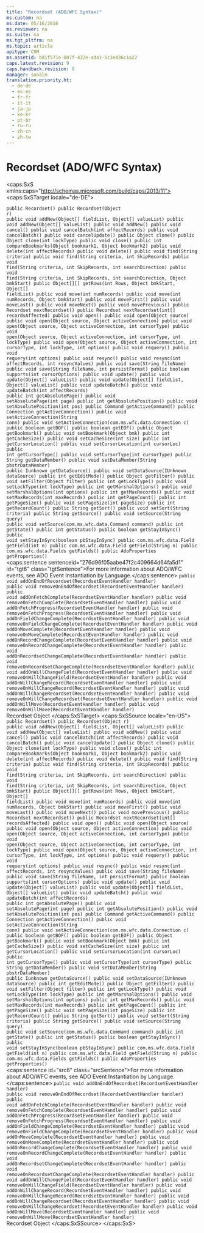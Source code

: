 ```yaml
---
title: "Recordset (ADO/WFC Syntax)"
ms.custom: na
ms.date: 05/16/2016
ms.reviewer: na
ms.suite: na
ms.tgt_pltfrm: na
ms.topic: article
apitype: COM
ms.assetid: bd1f571e-007f-432e-ada1-5c3e436c1a22
caps.latest.revision: 9
caps.handback.revision: 9
manager: sonalm
translation.priority.ht: 
  - de-de
  - es-es
  - fr-fr
  - it-it
  - ja-jp
  - ko-kr
  - pt-br
  - ru-ru
  - zh-cn
  - zh-tw
---
```

# Recordset (ADO/WFC Syntax)
<?xml version="1.0" encoding="utf-8"?>
<caps:SxS xmlns:caps="http://schemas.microsoft.com/build/caps/2013/11">
  <caps:SxSTarget locale="de-DE">
    <developerReferenceWithoutSyntaxDocument xsi:schemaLocation="http://ddue.schemas.microsoft.com/authoring/2003/5 http://dduestorage.blob.core.windows.net/ddueschema/developer.xsd" xmlns="http://ddue.schemas.microsoft.com/authoring/2003/5" xmlns:xlink="http://www.w3.org/1999/xlink" xmlns:xsi="http://www.w3.org/2001/XMLSchema-instance">
      <introduction></introduction>
      <section>
        <title>
          <caps:sentence sentenceid="bf01303ec05e42a8b2352d82e9a911f6" id="tgt1" class="tgtSentence">package com.ms.wfc.data</caps:sentence>
        </title>
        <content></content>
        <sections>
          <section>
            <title>
              <caps:sentence sentenceid="0d8243d493859cb6cbec161117e79b0d" id="tgt2" class="tgtSentence">Constructors</caps:sentence>
            </title>
            <content>
              <code>public Recordset()
public Recordset(Object r)</code>
            </content>
          </section>
          <section>
            <title>
              <caps:sentence sentenceid="a9ac5a6cc3cbe84f9c18323af2b9007f" id="tgt3" class="tgtSentence">Methods</caps:sentence>
            </title>
            <content>
              <code>public void addNew(Object[] fieldList, Object[] valueList)
public void addNew(Object[] valueList)
public void addNew()
public void cancel()
public void cancelBatch(int affectRecords)
public void cancelBatch()
public void cancelUpdate()
public Object clone()
public Object clone(int lockType)
public void close() 
public int compareBookmarks(Object bookmark1, Object bookmark2)
public void delete(int affectRecords)
public void delete()
public void find(String criteria)
public void find(String criteria, int SkipRecords)
public void find(String criteria, int SkipRecords, int searchDirection)
public void find(String criteria, int SkipRecords, int searchDirection, Object bmkStart)
public Object[][] getRows(int Rows, Object bmkStart, Object[] fieldList)
public void move(int numRecords)
public void move(int numRecords, Object bmkStart)
public void moveFirst()
public void moveLast()
public void moveNext()
public void movePrevious()
public Recordset nextRecordset()
public Recordset nextRecordset(int[] recordsAffected)
public void open()
public void open(Object source)
public void open(Object source, Object activeConnection)
public void open(Object source, Object activeConnection, int cursorType)
public void open(Object source, Object activeConnection, int cursorType, 
                  int lockType)
public void open(Object source, Object activeConnection, int cursorType, 
                  int lockType, int options)
public void requery()
public void requery(int options)
public void resync()
public void resync(int affectRecords, int resyncValues)
public void save(String fileName)
public void save(String fileName, int persistFormat)
public boolean supports(int cursorOptions)
public void update()
public void update(Object[] valueList)
public void update(Object[] fieldList, Object[] valueList)
public void updateBatch()
public void updateBatch(int affectRecords)</code>
            </content>
          </section>
          <section>
            <title>
              <caps:sentence sentenceid="74693d2fc58b46bd06410f278e39aa71" id="tgt4" class="tgtSentence">Properties</caps:sentence>
            </title>
            <content>
              <code>public int getAbsolutePage()
public void setAbsolutePage(int page)
public int getAbsolutePosition()
public void setAbsolutePosition(int pos)
public Command getActiveCommand()
public Connection getActiveConnection()
public void setActiveConnection(String conn)
public void setActiveConnection(com.ms.wfc.data.Connection c)
public boolean getBOF()
public boolean getEOF()
public Object getBookmark()
public void setBookmark(Object bmk)
public int getCacheSize()
public void setCacheSize(int size)
public int getCursorLocation()
public void setCursorLocation(int cursorLoc)
public int getCursorType()
public void setCursorType(int cursorType)
public String getDataMember()
public void setDataMember(String pbstrDataMember)
public Iunknown getDataSource()
public void setDataSource(IUnknown dataSource)
public int getEditMode()
public Object getFilter()
public void setFilter(Object filter)
public int getLockType()
public void setLockType(int lockType)
public int getMarshalOptions()
public void setMarshalOptions(int options)
public int getMaxRecords()
public void setMaxRecords(int maxRecords)
public int getPageCount()
public int getPageSize()
public void setPageSize(int pageSize)
public int getRecordCount()
public String getSort()
public void setSort(String criteria)
public String getSource()
public void setSource(String query)
public void setSource(com.ms.wfc.data.Command command)
public int getState()
public int getStatus()
public boolean getStayInSync()
public void setStayInSync(boolean pbStayInSync)
public com.ms.wfc.data.Field getField(int n)
public com.ms.wfc.data.Field getField(String n)
public com.ms.wfc.data.Fields getFields()
public AdoProperties getProperties()</code>
            </content>
          </section>
          <section>
            <title>
              <caps:sentence sentenceid="16908b0605f2645dfcb4c3a8d248cef3" id="tgt5" class="tgtSentence">Events</caps:sentence>
            </title>
            <content>
              <para>
                <caps:sentence sentenceid="276d96f05aabe47f2c409664d64fa5d1" id="tgt6" class="tgtSentence">For more information about ADO/WFC events, see <legacyLink xlink:href="eded7e8c-a25f-46a6-bc2b-32d89a54d1bc">ADO Event Instantiation by Language</legacyLink>.</caps:sentence>
              </para>
              <code>public void addOnEndOfRecordset(RecordsetEventHandler handler)
public void removeOnEndOfRecordset(RecordsetEventHandler handler)
public void addOnFetchComplete(RecordsetEventHandler handler)
public void removeOnFetchComplete(RecordsetEventHandler handler)
public void addOnFetchProgress(RecordsetEventHandler handler)
public void removeOnFetchProgress(RecordsetEventHandler handler)
public void addOnFieldChangeComplete(RecordsetEventHandler handler)
public void removeOnFieldChangeComplete(RecordsetEventHandler handler)
public void addOnMoveComplete(RecordsetEventHandler handler)
public void removeOnMoveComplete(RecordsetEventHandler handler)
public void addOnRecordChangeComplete(RecordsetEventHandler handler)
public void removeOnRecordChangeComplete(RecordsetEventHandler handler)
public void addOnRecordsetChangeComplete(RecordsetEventHandler handler)
public void removeOnRecordsetChangeComplete(RecordsetEventHandler handler)
public void addOnWillChangeField(RecordsetEventHandler handler)
public void removeOnWillChangeField(RecordsetEventHandler handler)
public void addOnWillChangeRecord(RecordsetEventHandler handler)
public void removeOnWillChangeRecord(RecordsetEventHandler handler)
public void addOnWillChangeRecordset(RecordsetEventHandler handler)
public void removeOnWillChangeRecordset(RecordsetEventHandler handler)
public void addOnWillMove(RecordsetEventHandler handler)
public void removeOnWillMove(RecordsetEventHandler handler)</code>
            </content>
          </section>
        </sections>
      </section>
      <relatedTopics>
        <link xlink:href="ede1415f-c3df-4cc5-a05b-2576b2b84b60">Recordset Object</link>
      </relatedTopics>
    </developerReferenceWithoutSyntaxDocument>
  </caps:SxSTarget>
  <caps:SxSSource locale="en-US">
    <developerReferenceWithoutSyntaxDocument xsi:schemaLocation="http://ddue.schemas.microsoft.com/authoring/2003/5 http://dduestorage.blob.core.windows.net/ddueschema/developer.xsd" xmlns="http://ddue.schemas.microsoft.com/authoring/2003/5" xmlns:xlink="http://www.w3.org/1999/xlink" xmlns:xsi="http://www.w3.org/2001/XMLSchema-instance">
      <introduction></introduction>
      <section>
        <title>
          <caps:sentence id="src1" class="srcSentence">package com.ms.wfc.data</caps:sentence>
        </title>
        <content></content>
        <sections>
          <section>
            <title>
              <caps:sentence id="src2" class="srcSentence">Constructors</caps:sentence>
            </title>
            <content>
              <code>public Recordset()
public Recordset(Object r)</code>
            </content>
          </section>
          <section>
            <title>
              <caps:sentence id="src3" class="srcSentence">Methods</caps:sentence>
            </title>
            <content>
              <code>public void addNew(Object[] fieldList, Object[] valueList)
public void addNew(Object[] valueList)
public void addNew()
public void cancel()
public void cancelBatch(int affectRecords)
public void cancelBatch()
public void cancelUpdate()
public Object clone()
public Object clone(int lockType)
public void close() 
public int compareBookmarks(Object bookmark1, Object bookmark2)
public void delete(int affectRecords)
public void delete()
public void find(String criteria)
public void find(String criteria, int SkipRecords)
public void find(String criteria, int SkipRecords, int searchDirection)
public void find(String criteria, int SkipRecords, int searchDirection, Object bmkStart)
public Object[][] getRows(int Rows, Object bmkStart, Object[] fieldList)
public void move(int numRecords)
public void move(int numRecords, Object bmkStart)
public void moveFirst()
public void moveLast()
public void moveNext()
public void movePrevious()
public Recordset nextRecordset()
public Recordset nextRecordset(int[] recordsAffected)
public void open()
public void open(Object source)
public void open(Object source, Object activeConnection)
public void open(Object source, Object activeConnection, int cursorType)
public void open(Object source, Object activeConnection, int cursorType, 
                  int lockType)
public void open(Object source, Object activeConnection, int cursorType, 
                  int lockType, int options)
public void requery()
public void requery(int options)
public void resync()
public void resync(int affectRecords, int resyncValues)
public void save(String fileName)
public void save(String fileName, int persistFormat)
public boolean supports(int cursorOptions)
public void update()
public void update(Object[] valueList)
public void update(Object[] fieldList, Object[] valueList)
public void updateBatch()
public void updateBatch(int affectRecords)</code>
            </content>
          </section>
          <section>
            <title>
              <caps:sentence id="src4" class="srcSentence">Properties</caps:sentence>
            </title>
            <content>
              <code>public int getAbsolutePage()
public void setAbsolutePage(int page)
public int getAbsolutePosition()
public void setAbsolutePosition(int pos)
public Command getActiveCommand()
public Connection getActiveConnection()
public void setActiveConnection(String conn)
public void setActiveConnection(com.ms.wfc.data.Connection c)
public boolean getBOF()
public boolean getEOF()
public Object getBookmark()
public void setBookmark(Object bmk)
public int getCacheSize()
public void setCacheSize(int size)
public int getCursorLocation()
public void setCursorLocation(int cursorLoc)
public int getCursorType()
public void setCursorType(int cursorType)
public String getDataMember()
public void setDataMember(String pbstrDataMember)
public Iunknown getDataSource()
public void setDataSource(IUnknown dataSource)
public int getEditMode()
public Object getFilter()
public void setFilter(Object filter)
public int getLockType()
public void setLockType(int lockType)
public int getMarshalOptions()
public void setMarshalOptions(int options)
public int getMaxRecords()
public void setMaxRecords(int maxRecords)
public int getPageCount()
public int getPageSize()
public void setPageSize(int pageSize)
public int getRecordCount()
public String getSort()
public void setSort(String criteria)
public String getSource()
public void setSource(String query)
public void setSource(com.ms.wfc.data.Command command)
public int getState()
public int getStatus()
public boolean getStayInSync()
public void setStayInSync(boolean pbStayInSync)
public com.ms.wfc.data.Field getField(int n)
public com.ms.wfc.data.Field getField(String n)
public com.ms.wfc.data.Fields getFields()
public AdoProperties getProperties()</code>
            </content>
          </section>
          <section>
            <title>
              <caps:sentence id="src5" class="srcSentence">Events</caps:sentence>
            </title>
            <content>
              <para>
                <caps:sentence id="src6" class="srcSentence">For more information about ADO/WFC events, see <legacyLink xlink:href="eded7e8c-a25f-46a6-bc2b-32d89a54d1bc">ADO Event Instantiation by Language</legacyLink>.</caps:sentence>
              </para>
              <code>public void addOnEndOfRecordset(RecordsetEventHandler handler)
public void removeOnEndOfRecordset(RecordsetEventHandler handler)
public void addOnFetchComplete(RecordsetEventHandler handler)
public void removeOnFetchComplete(RecordsetEventHandler handler)
public void addOnFetchProgress(RecordsetEventHandler handler)
public void removeOnFetchProgress(RecordsetEventHandler handler)
public void addOnFieldChangeComplete(RecordsetEventHandler handler)
public void removeOnFieldChangeComplete(RecordsetEventHandler handler)
public void addOnMoveComplete(RecordsetEventHandler handler)
public void removeOnMoveComplete(RecordsetEventHandler handler)
public void addOnRecordChangeComplete(RecordsetEventHandler handler)
public void removeOnRecordChangeComplete(RecordsetEventHandler handler)
public void addOnRecordsetChangeComplete(RecordsetEventHandler handler)
public void removeOnRecordsetChangeComplete(RecordsetEventHandler handler)
public void addOnWillChangeField(RecordsetEventHandler handler)
public void removeOnWillChangeField(RecordsetEventHandler handler)
public void addOnWillChangeRecord(RecordsetEventHandler handler)
public void removeOnWillChangeRecord(RecordsetEventHandler handler)
public void addOnWillChangeRecordset(RecordsetEventHandler handler)
public void removeOnWillChangeRecordset(RecordsetEventHandler handler)
public void addOnWillMove(RecordsetEventHandler handler)
public void removeOnWillMove(RecordsetEventHandler handler)</code>
            </content>
          </section>
        </sections>
      </section>
      <relatedTopics>
        <link xlink:href="ede1415f-c3df-4cc5-a05b-2576b2b84b60">Recordset Object</link>
      </relatedTopics>
    </developerReferenceWithoutSyntaxDocument>
  </caps:SxSSource>
</caps:SxS>